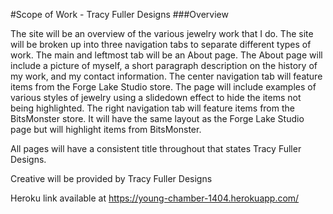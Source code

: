 #Scope of Work - Tracy Fuller Designs
###Overview

The site will be an overview of the various jewelry work that I do. The site will be broken up into three navigation tabs to separate different types of work. The main and leftmost tab will be an About page. The About page will include a picture of myself, a short paragraph description on the history of my work, and my contact information. The center navigation tab will feature items from the Forge Lake Studio store. The page will include examples of various styles of jewelry using a slidedown effect to hide the items not being highlighted. The right navigation tab will feature items from the BitsMonster store. It will have the same layout as the Forge Lake Studio page but will highlight items from BitsMonster.

All pages will have a consistent title throughout that states Tracy Fuller Designs.

Creative will be provided by Tracy Fuller Designs

Heroku link available at https://young-chamber-1404.herokuapp.com/

